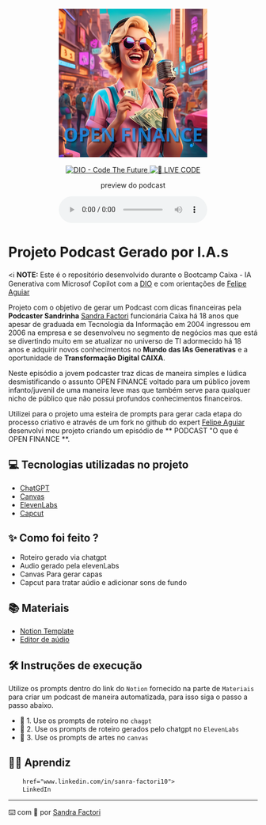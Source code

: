 <p align="center">
<img 
    src="./assets/OPEN FINANCE.png"
    width="300"
/>
</p>

<p align="center">
<a href="https://dio.me/">
    <img 
        src="https://img.shields.io/badge/DIO-Code_The_Future-28DA77?logo=youtube" 
        alt="DIO - Code The Future">
</a>
<a href="https://dio.me/">
<img 
    src="https://img.shields.io/badge/🔴_LIVE_CODE-FF5E72" 
    alt="🔴 LIVE CODE">
</a>
</p>

<p align="center">
    preview do podcast
</p>

<div align="center">
    <audio src="output/podcast_editado.MP3" controls title="Podcast editado"></audio>
</div>

# Projeto Podcast Gerado por I.A.s


<ℹ️ **NOTE:** Este é o repositório desenvolvido durante o Bootcamp Caixa - IA Generativa com Microsof Copilot com a [DIO](https://dio.me)
e com orientações de [Felipe Aguiar](https://github.com/felipeAguiarCode)

Projeto com o objetivo de gerar um Podcast com dicas financeiras pela **Podcaster Sandrinha** [Sandra Factori](www.linkedin.com/in/sanra-factori10) funcionária Caixa há 18 anos que apesar de graduada em Tecnologia da Informação em 2004 ingressou em 2006 na empresa e se desenvolveu no segmento de negócios mas que está se divertindo muito em se atualizar no universo de TI adormecido há 18 anos e adquirir novos conhecimentos no **Mundo das IAs Generativas** e a oportunidade de **Transformação Digital CAIXA**.

Neste episódio a jovem podcaster traz dicas de maneira simples e lúdica desmistificando o assunto OPEN FINANCE voltado para um público jovem infanto/juvenil de uma maneira leve mas que também serve para qualquer nicho de público que não possui profundos conhecimentos financeiros.

Utilizei para o projeto uma esteira de prompts para gerar cada etapa do processo criativo  e através de um fork no github do expert [Felipe Aguiar](https://github.com/felipeAguiarCode) desenvolvi meu projeto criando um episódio de ** PODCAST "O que é OPEN FINANCE **.

## 💻 Tecnologias utilizadas no projeto

- [ChatGPT](https://chat.openai.com/) 
- [Canvas](https://https://www.canva.com/pt_br/)
- [ElevenLabs](https://beta.elevenlabs.io/)
- [Capcut](https://www.capcut.com/pt-br/)

## ✨ Como foi feito ?

- Roteiro gerado via chatgpt
- Audio gerado pela elevenLabs
- Canvas Para gerar capas
- Capcut para tratar aúdio e adicionar sons de fundo

## 📚 Materiais

- [Notion Template](https://www.notion.so/Come-ando-com-o-Notion-1797364b6c4e80dda221ef445d05c959)
- [Editor de aúdio](https://www.capcut.com/editor?from_page=landing_page&__action_from=picture_V%C3%ADdeos%20profissionais%20em%20minutos,%20n%C3%A3o%20em%20horas.)

## 🛠️ Instruções de execução

Utilize os prompts dentro do link do `Notion` fornecido na parte de `Materiais` para criar um podcast de maneira automatizada, para isso siga o passo a passo abaixo.

- 🤖 1. Use os prompts de roteiro no `chagpt`
- 🤖 2. Use os prompts de roteiro gerados pelo chatgpt no  `ElevenLabs`
- 🤖 3. Use os prompts de artes no `canvas`

## 👨‍💻 Aprendiz
        href="www.linkedin.com/in/sanra-factori10">
        LinkedIn
---

⌨️ com 💜 por [Sandra Factori](https://github.com/sandra-factori10)
